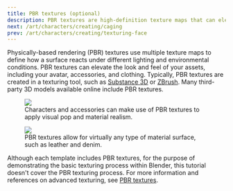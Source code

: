 ```yaml
---
title: PBR textures (optional)
description: PBR textures are high-definition texture maps that can elevate your custom characters.
next: /art/characters/creating/caging
prev: /art/characters/creating/texturing-face
---
```


Physically-based rendering (PBR) textures use multiple texture maps to define how a surface reacts under different lighting and environmental conditions. PBR textures can elevate the look and feel of your assets, including your avatar, accessories, and clothing. Typically, PBR textures are created in a texturing tool, such as [Substance 3D](https://www.adobe.com/products/substance3d-painter) or [ZBrush](https://www.maxon.net/en/zbrush). Many third-party 3D models available online include PBR textures.

<GridContainer numColumns="2">
  <figure><img src="../../../assets/modeling/surface-appearance/Layered-Clothing-Example.png" />  <figcaption>Characters and accessories can make use of PBR textures to apply visual pop and material realism.</figcaption></figure>

  <figure><img src="../../../assets/modeling/surface-appearance/Layered-Clothing-Example-2.jpg" /><figcaption>PBR textures allow for virtually any type of material surface, such as leather and denim.</figcaption></figure>
</GridContainer>

Although each template includes PBR textures, for the purpose of demonstrating the basic texturing process within Blender, this tutorial doesn't cover the PBR texturing process. For more information and references on advanced texturing, see [PBR textures](../../../art/modeling/surface-appearance.md).
